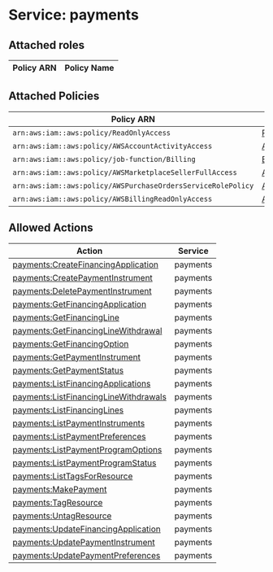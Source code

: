 # Service: payments

## Attached roles

| Policy ARN | Policy Name |
|------------|-------------|
## Attached Policies

| Policy ARN | Policy Name |
|------------|-------------|
| `arn:aws:iam::aws:policy/ReadOnlyAccess` | [ReadOnlyAccess](../policies.md#readonlyaccess) |
| `arn:aws:iam::aws:policy/AWSAccountActivityAccess` | [AWSAccountActivityAccess](../policies.md#awsaccountactivityaccess) |
| `arn:aws:iam::aws:policy/job-function/Billing` | [Billing](../policies.md#billing) |
| `arn:aws:iam::aws:policy/AWSMarketplaceSellerFullAccess` | [AWSMarketplaceSellerFullAccess](../policies.md#awsmarketplacesellerfullaccess) |
| `arn:aws:iam::aws:policy/AWSPurchaseOrdersServiceRolePolicy` | [AWSPurchaseOrdersServiceRolePolicy](../policies.md#awspurchaseordersservicerolepolicy) |
| `arn:aws:iam::aws:policy/AWSBillingReadOnlyAccess` | [AWSBillingReadOnlyAccess](../policies.md#awsbillingreadonlyaccess) |

## Allowed Actions

| Action | Service |
|--------|---------|
| [payments:CreateFinancingApplication](../actions.md#payments:createfinancingapplication) | payments |
| [payments:CreatePaymentInstrument](../actions.md#payments:createpaymentinstrument) | payments |
| [payments:DeletePaymentInstrument](../actions.md#payments:deletepaymentinstrument) | payments |
| [payments:GetFinancingApplication](../actions.md#payments:getfinancingapplication) | payments |
| [payments:GetFinancingLine](../actions.md#payments:getfinancingline) | payments |
| [payments:GetFinancingLineWithdrawal](../actions.md#payments:getfinancinglinewithdrawal) | payments |
| [payments:GetFinancingOption](../actions.md#payments:getfinancingoption) | payments |
| [payments:GetPaymentInstrument](../actions.md#payments:getpaymentinstrument) | payments |
| [payments:GetPaymentStatus](../actions.md#payments:getpaymentstatus) | payments |
| [payments:ListFinancingApplications](../actions.md#payments:listfinancingapplications) | payments |
| [payments:ListFinancingLineWithdrawals](../actions.md#payments:listfinancinglinewithdrawals) | payments |
| [payments:ListFinancingLines](../actions.md#payments:listfinancinglines) | payments |
| [payments:ListPaymentInstruments](../actions.md#payments:listpaymentinstruments) | payments |
| [payments:ListPaymentPreferences](../actions.md#payments:listpaymentpreferences) | payments |
| [payments:ListPaymentProgramOptions](../actions.md#payments:listpaymentprogramoptions) | payments |
| [payments:ListPaymentProgramStatus](../actions.md#payments:listpaymentprogramstatus) | payments |
| [payments:ListTagsForResource](../actions.md#payments:listtagsforresource) | payments |
| [payments:MakePayment](../actions.md#payments:makepayment) | payments |
| [payments:TagResource](../actions.md#payments:tagresource) | payments |
| [payments:UntagResource](../actions.md#payments:untagresource) | payments |
| [payments:UpdateFinancingApplication](../actions.md#payments:updatefinancingapplication) | payments |
| [payments:UpdatePaymentInstrument](../actions.md#payments:updatepaymentinstrument) | payments |
| [payments:UpdatePaymentPreferences](../actions.md#payments:updatepaymentpreferences) | payments |
